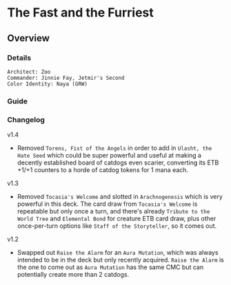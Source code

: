 # The Fast and the Furriest
## Overview
### Details
```
Architect: Zoo
Commander: Jinnie Fay, Jetmir's Second
Color Identity: Naya (GRW)
```

### Guide

### Changelog
v1.4
- Removed `Torens, Fist of the Angels` in order to add in `Ulasht, the Hate Seed` which could be super powerful and useful at making a decently established board of catdogs even scarier, converting its ETB +1/+1 counters to a horde of catdog tokens for 1 mana each.

v1.3
- Removed `Tocasia's Welcome` and slotted in `Arachnogenesis` which is very powerful in this deck. The card draw from `Tocasia's Welcome` is repeatable but only once a turn, and there's already `Tribute to the World Tree` and `Elemental Bond` for creature ETB card draw, plus other once-per-turn options like `Staff of the Storyteller`, so it comes out.

v1.2
- Swapped out `Raise the Alarm` for an `Aura Mutation`, which was always intended to be in the deck but only recently acquired. `Raise the Alarm` is the one to come out as `Aura Mutation` has the same CMC but can potentially create more than 2 catdogs.
